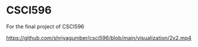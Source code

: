 # CSCI596
For the final project of CSCI596

https://github.com/shriyagumber/csci596/blob/main/visualization/2x2.mp4
